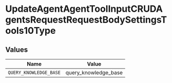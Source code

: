 # UpdateAgentAgentToolInputCRUDAgentsRequestRequestBodySettingsTools10Type


## Values

| Name                   | Value                  |
| ---------------------- | ---------------------- |
| `QUERY_KNOWLEDGE_BASE` | query_knowledge_base   |